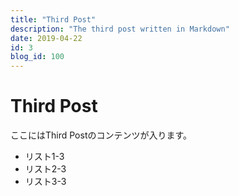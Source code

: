 ```yaml
---
title: "Third Post"
description: "The third post written in Markdown"
date: 2019-04-22
id: 3
blog_id: 100
---
```


# Third Post
ここにはThird Postのコンテンツが入ります。

- リスト1-3
- リスト2-3
- リスト3-3
